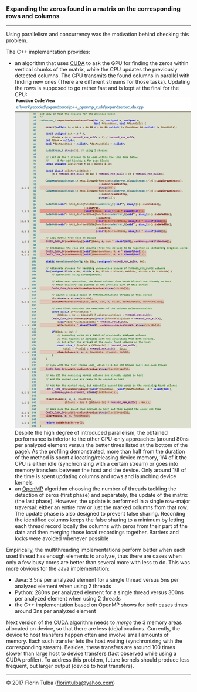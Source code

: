 ### Expanding the zeros found in a matrix on the corresponding rows and columns

* * *

Using parallelism and concurrency was the motivation behind checking this problem.

The C++ implementation provides:

- an algorithm that uses [CUDA](https://en.wikipedia.org/wiki/CUDA) to ask the GPU for finding the zeros within vertical chunks of the matrix, while the CPU updates the previously detected columns. The GPU transmits the found columns in parallel with finding new ones (There are different streams for those tasks). Updating the rows is supposed to go rather fast and is kept at the final for the CPU:<br>![](C++_OpenMP_CUDA/profiled_CUDA_version.jpg)<br>Despite the high degree of introduced parallelism, the obtained performance is inferior to the other CPU-only approaches (around 80ns per analyzed element versus the better times listed at the bottom of the page). As the profiling demonstrated, more than half from the duration of the method is spent allocating/releasing device memory, 1/4 of it the CPU is either idle (synchronizing with a certain stream) or goes into memory transfers between the host and the device. Only around 1/8 of the time is spent updating columns and rows and launching device kernels
- an [OpenMP](http://www.openmp.org/) algorithm choosing the number of threads tackling the detection of zeros (first phase) and separately, the update of the matrix (the last phase). However, the update is performed in a single row-major traversal: either an entire row or just the marked columns from that row. The update phase is also designed to prevent false sharing. Recording the identified columns keeps the false sharing to a minimum by letting each thread record locally the columns with zeros from their part of the data and then merging those local recordings together. Barriers and locks were avoided whenever possible

Empirically, the multithreading implementations perform better when each used thread has enough elements to analyze, thus there are cases when only a few busy cores are better than several more with less to do. This was more obvious for the Java implementation:

- Java: 3.5ns per analyzed element for a single thread versus 5ns per analyzed element when using 2 threads
- Python: 280ns per analyzed element for a single thread versus 300ns per analyzed element when using 2 threads
- the C++ implementation based on OpenMP shows for both cases times around 3ns per analyzed element

Next version of the [CUDA](https://en.wikipedia.org/wiki/CUDA) algorithm needs to *merge* the 3 memory areas allocated on device, so that there are less (de)allocations. Currently, the device to host transfers happen often and involve small amounts of memory. Each such transfer lets the host waiting (synchronizing with the corresponding stream). Besides, these transfers are around 100 times slower than large host to device transfers (fact observed while using a CUDA profiler). To address this problem, future kernels should produce less frequent, but larger output (device to host transfers).

* * *

&copy; 2017 Florin Tulba (florintulba@yahoo.com)